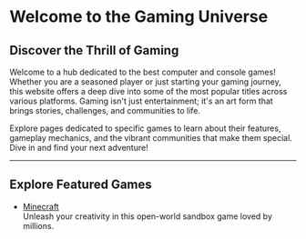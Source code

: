 # Welcome to the Gaming Universe

## Discover the Thrill of Gaming
Welcome to a hub dedicated to the best computer and console games! Whether you are a seasoned player or just starting your gaming journey, this website offers a deep dive into some of the most popular titles across various platforms. Gaming isn't just entertainment; it's an art form that brings stories, challenges, and communities to life.

Explore pages dedicated to specific games to learn about their features, gameplay mechanics, and the vibrant communities that make them special. Dive in and find your next adventure!

---

## Explore Featured Games

- [Minecraft](https://tomasz-meres.github.io/Games/games.html)  
Unleash your creativity in this open-world sandbox game loved by millions.  
